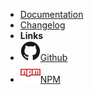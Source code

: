 - [Documentation](migration-system)
- [Changelog](changelog.md)
- **Links**
- [![Github](assets/img/github.svg)Github](https://github.com/JS-AK/mysql-migration-system)
- [![NPM](assets/img/npm.svg)NPM](https://www.npmjs.com/package/@js-ak/mysql-migration-system)
